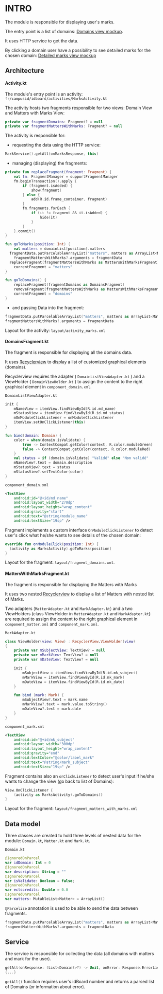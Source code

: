 # INTRO

The module is responsible for displaying user's marks.

The entry point is a list of domains: [Domains view mockup](https://zpl.io/b67NY1W).

It uses HTTP service to get the data.

By clicking a domain user have a possibility to see detailed marks for the chosen domain: [Detailed marks view mockup](https://zpl.io/a7BOM4K)

##  Architecture

#### Activity.kt

The module's entry point is an activity: `fr/campusid/idboard/activities/MarksActivity.kt`

The activity hosts two fragments responsible for two views: Domain View and Matters with Marks View:

```kotlin
private var fragmentDomains: Fragment? = null
private var fragmentMattersWithMarks: Fragment? = null
```
The activity is responsible for:
- requesting the data using the HTTP service:

```kotlin
MarkService().getAll(onMarksResponse, this)
```
- managing (displaying) the fragments:
```kotlin
private fun replaceFragment(fragment: Fragment) {
    val fm: FragmentManager = supportFragmentManager
    fm.beginTransaction().apply {
        if (fragment.isAdded) {
            show(fragment)
        } else {
            add(R.id.frame_container, fragment)
        }
        fm.fragments.forEach {
            if (it != fragment && it.isAdded) {
                hide(it)
            }
        }
    }.commit()
}
```
```kotlin
fun goToMarks(position: Int) {  
    val matters = domainList[position].matters  
  fragmentData.putParcelableArrayList("matters", matters as ArrayList<Matter>)  
    fragmentMattersWithMarks?.arguments = fragmentData  
  replaceFragment(fragmentMattersWithMarks as MattersWithMarksFragment)  
    currentFragment = "matters"  
}
```
```kotlin
fun goToDomains() {  
    replaceFragment(fragmentDomains as DomainsFragment)  
    removeFragment(fragmentMattersWithMarks as MattersWithMarksFragment)  
    currentFragment = "domains"  
}
```
- and passing Data into the fragment:

```kotlin
fragmentData.putParcelableArrayList("matters", matters as ArrayList<Matter>)
fragmentMattersWithMarks?.arguments = fragmentData
```

Layout for the activity: `layout/activity_marks.xml`

#### DomainsFragment.kt

The fragment is responsible for displaying all the domains data.

It uses [Recyclerview](https://developer.android.com/jetpack/androidx/releases/recyclerview) to display a list of customized graphical elements (domains).

Recyclerview requires the adapter ( `DomainListViewAdapter.kt` ) and a ViewHolder ( `DomainViewHolder.kt` ) to assign the content to the right graphical element in `component_domain.xml`.

`DomainListViewAdapter.kt`

```kotlin
init {
    mNameView = itemView.findViewById(R.id.md_name)
    mStatusView = itemView.findViewById(R.id.md_status)
    mOnModuleClickListener = onModuleClickListener
    itemView.setOnClickListener(this)
}

fun bind(domain: Domain) {
    color = when(domain.isValidate) {
        true -> ContextCompat.getColor(context, R.color.moduleGreen)
        false -> ContextCompat.getColor(context, R.color.moduleRed)
    }
    val status = if (domain.isValidate) "Validé" else "Non validé"
    mNameView?.text = domain.description
    mStatusView?.text = status
    mStatusView?.setTextColor(color)
}
```

`component_domain.xml`

```xml
<TextView
    android:id="@+id/md_name"
    android:layout_width="270dp"
    android:layout_height="wrap_content"
    android:gravity="start"
    android:text="@string/module_name"
    android:textSize="19sp" />
```
Fragment implements a custom interface `OnModuleClickListener` to detect user's click what he/she wants to see details of the chosen domain:
```kotlin
override fun onModuleClick(position: Int) {  
  (activity as MarksActivity).goToMarks(position)  
}
```


Layout for the fragment: `layout/fragment_domains.xml`.

#### MattersWithMarksFragment.kt

The fragment is responsible for displaying the Matters with Marks

It uses two nested [Recyclerview](https://developer.android.com/jetpack/androidx/releases/recyclerview) to display a list of Matters with nested list of Marks.

Two adapters (`MatterAdapter.kt` and `MarkAdapter.kt`) and a two ViewHolders (class ViewHolder in `MatterAdapter.kt` and `MarkAdapter.kt`) are required to assign the content to the right graphical element in `component_matter.xml` and `component_mark.xml`.

`MarkAdapter.kt`

```kotlin
class ViewHolder(view: View) : RecyclerView.ViewHolder(view)
{
    private var mSubjectView: TextView? = null
    private var mMarkView: TextView? = null
    private var mDateView: TextView? = null

    init {
        mSubjectView = itemView.findViewById(R.id.mk_subject)
        mMarkView = itemView.findViewById(R.id.mk_mark)
        mDateView = itemView.findViewById(R.id.mk_date)
    }

    fun bind (mark: Mark) {
        mSubjectView?.text = mark.name
        mMarkView?.text = mark.value.toString()
        mDateView?.text = mark.date
    }
}
```

`component_mark.xml`

```xml
<TextView
    android:id="@+id/mk_subject"
    android:layout_width="300dp"
    android:layout_height="wrap_content"
    android:gravity="end"
    android:textColor="@color/label_mark"
    android:text="@string/mark_subject"
    android:textSize="19sp" />
```
Fragment contains also an `onClickListener` to detect user's input if he/she wants to change the view (go back to list of Domains):
```kotlin
View.OnClickListener {  
    (activity as MarksActivity).goToDomains()  
}
```
Layout for the fragment: `layout/fragment_matters_with_marks.xml`

## Data model

Three classes are created to hold three levels of nested data for the module: `Domain.kt`, `Matter.kt` and `Mark.kt`.

`Domain.kt`

```kotlin
@IgnoredOnParcel
var idDomain: Int = 0
@IgnoredOnParcel
var description: String = ""
@IgnoredOnParcel
var isValidate: Boolean = false;
@IgnoredOnParcel
var ectscredits: Double = 0.0
@IgnoredOnParcel
var matters: MutableList<Matter> = ArrayList()
```
```@Parcelize``` annotation is used to be able to send the data between fragments.

```kotlin
fragmentData.putParcelableArrayList("matters", matters as ArrayList<Matter>)
fragmentMattersWithMarks?.arguments = fragmentData
```

## Service
The service is responsible for collecting the data (all domains with matters and mark for the user).
```kotlin
getAll(onResponse: (List<Domain?>?) -> Unit, onError: Response.ErrorListener?, idBoard: String)
{...}
```
`getAll()` function requires user's idBoard number and returns a parsed list of Domains (or information about error).